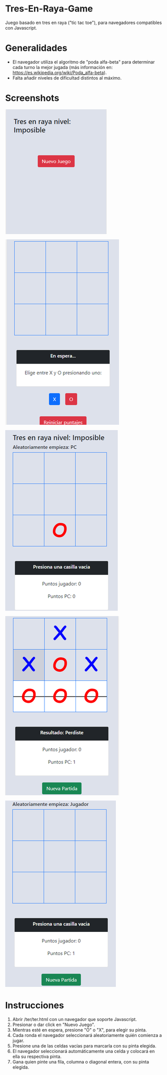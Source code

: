 # Tres-En-Raya-Game
Juego basado en tres en raya ("tic tac toe"), para navegadores compatibles con Javascript.

# Generalidades
- El navegador utiliza el algoritmo de "poda alfa-beta" para determinar cada turno la mejor jugada (más información en: https://es.wikipedia.org/wiki/Poda_alfa-beta).
- Falta añadir niveles de dificultad distintos al máximo.

# Screenshots
![Alt text](/screenshots/sc1.PNG?raw=true "Screenshot1")

![Alt text](/screenshots/sc2.PNG?raw=true "Screenshot2")

![Alt text](/screenshots/sc3.PNG?raw=true "Screenshot3")

![Alt text](/screenshots/sc4.PNG?raw=true "Screenshot4")

![Alt text](/screenshots/sc5.PNG?raw=true "Screenshot4")

# Instrucciones
1. Abrir /ter/ter.html con un navegador que soporte Javascript.
2. Presionar o dar click en "Nuevo Juego".
3. Mientras esté en espera, presione "O" o "X", para elegir su pinta.
4. Cada ronda el navegador seleccionará aleatoriamente quién comienza a jugar.
5. Presione una de las celdas vacías para marcarla con su pinta elegida.
6. El navegador seleccionará automáticamente una celda y colocará en ella su respectiva pinta.
7. Gana quien pinte una fila, columna o diagonal entera, con su pinta elegida.
